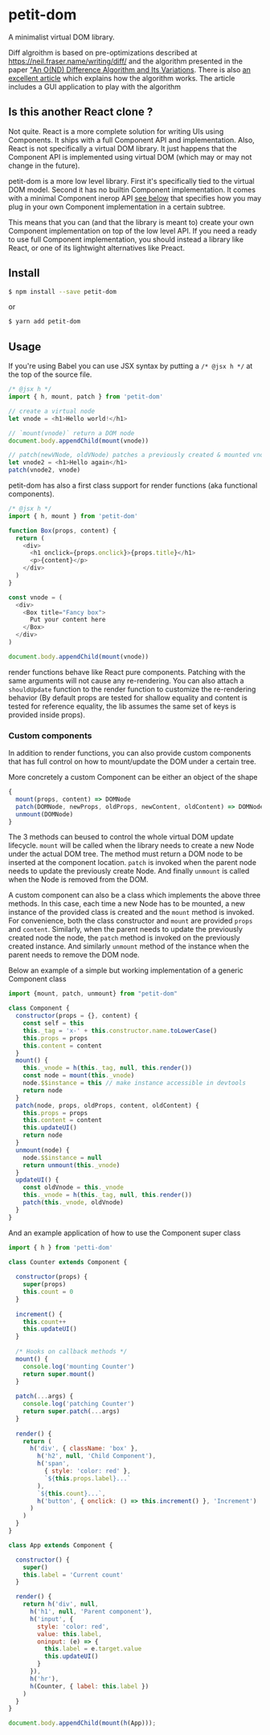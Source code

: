 # petit-dom

A minimalist virtual DOM library. 

Diff algroithm is based on pre-optimizations described at
https://neil.fraser.name/writing/diff/ and the algorithm presented
in the paper ["An O(ND) Difference Algorithm and Its Variations](http://citeseerx.ist.psu.edu/viewdoc/download?doi=10.1.1.4.6927&rep=rep1&type=pdf). There is also [an excellent article](https://www.codeproject.com/Articles/42279/Investigating-Myers-diff-algorithm-Part-of) which explains how the algorithm works. The article includes a GUI application to play
with the algorithm

## Is this another React clone ?

Not quite. React is a more complete solution for writing UIs using Components. It ships with a full 
Component API and implementation. Also, React is not specifically a virtual DOM library. It just happens that the Component
API is implemented using virtual DOM (which may or may not change in the future).

petit-dom is a more low level library. First it's specifically tied to the virtual DOM model. Second it has no builtin 
Component implementation. It comes with a minimal Component inerop API [see below](#custom-components) that specifies how
you may plug in your own Component implementation in a certain subtree.

This means that you can (and that the library is meant to) create your own Component implementation on top of the low level API.
If you need a ready to use full Component implementation, you should instead a library like React, or one of its 
lightwight alternatives like Preact.

## Install

```sh
$ npm install --save petit-dom
```

or

```sh
$ yarn add petit-dom
```

## Usage


If you're using Babel you can use JSX syntax by putting a `/* @jsx h */` at the top of the source file.

```js
/* @jsx h */
import { h, mount, patch } from 'petit-dom'

// create a virtual node
let vnode = <h1>Hello world!</h1>

// `mount(vnode)` return a DOM node 
document.body.appendChild(mount(vnode))

// patch(newVNode, oldVNode) patches a previously created & mounted vnode
let vnode2 = <h1>Hello again</h1>
patch(vnode2, vnode)
```

petit-dom has also a first class support for render functions (aka functional components).

```js
/* @jsx h */
import { h, mount } from 'petit-dom'

function Box(props, content) {
  return (
    <div>
      <h1 onclick={props.onclick}>{props.title}</h1>
      <p>{content}</p>
    </div>
  )
}

const vnode = (
  <div>
    <Box title="Fancy box">
      Put your content here
    </Box>
  </div>
)

document.body.appendChild(mount(vnode))
```

render functions behave like React pure components. Patching with the same
arguments will not cause any re-rendering. You can also attach a `shouldUpdate`
function to the render function to customize the re-rendering behavior (By default
props are tested for shallow equality and content is tested for reference equality,
the lib assumes the same set of keys is provided inside props).


### Custom components

In addition to render functions, you can also provide custom components that has full control on how to mount/update
the DOM under a certain tree.

More concretely a custom Component can be either an object of the shape

```js
{  
  mount(props, content) => DOMNode
  patch(DOMNode, newProps, oldProps, newContent, oldContent) => DOMNode
  unmount(DOMNode)
}
```

The 3 methods can beused to control the whole virtual DOM update lifecycle. `mount` will be called when the library needs to 
create a new Node under the actual DOM tree. The method must return a DOM node to be inserted at the component location. `patch` 
is invoked when the parent node needs to update the previously create Node. And finally `unmount` is called when the Node is 
removed from the DOM.

A custom component can also be a class which implements the above three methods. In this case, each time a new Node has to be
mounted, a new instance of the provided class is created and the `mount` method is invoked. For convenience, both the class
constructor and `mount` are provided `props` and `content`. Similarly, when the parent needs to update the previously
created node the node, the `patch` method is invoked on the previously created instance. And similarly `unmount` method of
the instance when the parent needs to remove the DOM node.

Below an example of a simple but working implementation of a generic Component class

```js
import {mount, patch, unmount} from "petit-dom"

class Component {
  constructor(props = {}, content) {
    const self = this
    this._tag = 'x-' + this.constructor.name.toLowerCase()
    this.props = props
    this.content = content
  }
  mount() {
    this._vnode = h(this._tag, null, this.render())
    const node = mount(this._vnode)
    node.$$instance = this // make instance accessible in devtools
    return node
  }
  patch(node, props, oldProps, content, oldContent) {
    this.props = props
    this.content = content
    this.updateUI()
    return node
  }
  unmount(node) {
    node.$$instance = null
    return unmount(this._vnode)
  }
  updateUI() {
    const oldVnode = this._vnode
    this._vnode = h(this._tag, null, this.render())
    patch(this._vnode, oldVnode)
  }
}
```

And an example application of how to use the Component super class

```js
import { h } from 'petti-dom'

class Counter extends Component {
  
  constructor(props) {
    super(props)
    this.count = 0
  }
  
  increment() {
    this.count++
    this.updateUI()
  }
  
  /* Hooks on callback methods */
  mount() {
    console.log('mounting Counter')
    return super.mount()
  }
  
  patch(...args) {
    console.log('patching Counter')
    return super.patch(...args)
  }
  
  render() {
    return (
      h('div', { className: 'box' },
        h('h2', null, 'Child Component'),
        h('span', 
          { style: 'color: red' }, 
          `${this.props.label}...`
        ),
        `${this.count}...`,            
        h('button', { onclick: () => this.increment() }, 'Increment')
      )
    )
  }
}

class App extends Component {

  constructor() {
    super()
    this.label = 'Current count'
  }

  render() {
    return h('div', null,
      h('h1', null, 'Parent component'),
      h('input', { 
        style: 'color: red',
        value: this.label,
        oninput: (e) => {
          this.label = e.target.value
          this.updateUI()
        }
      }),
      h('hr'),
      h(Counter, { label: this.label })
    )
  }
}

document.body.appendChild(mount(h(App)));
```
